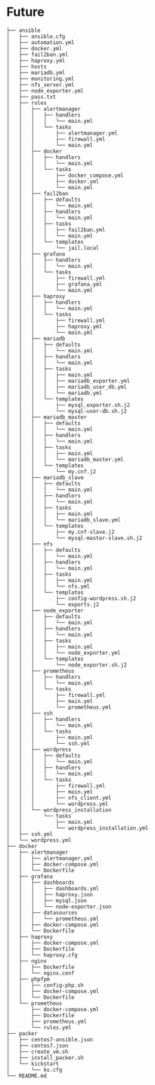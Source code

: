 # Future
    
    
    ├── ansible
    │   ├── ansible.cfg
    │   ├── automation.yml
    │   ├── docker.yml
    │   ├── fail2ban.yml
    │   ├── haproxy.yml
    │   ├── hosts
    │   ├── mariadb.yml
    │   ├── monitoring.yml
    │   ├── nfs_server.yml
    │   ├── node_exporter.yml
    │   ├── pass.txt
    │   ├── roles
    │   │   ├── alertmanager
    │   │   │   ├── handlers
    │   │   │   │   └── main.yml
    │   │   │   └── tasks
    │   │   │       ├── alertmanager.yml
    │   │   │       ├── firewall.yml
    │   │   │       └── main.yml
    │   │   ├── docker
    │   │   │   ├── handlers
    │   │   │   │   └── main.yml
    │   │   │   └── tasks
    │   │   │       ├── docker_compose.yml
    │   │   │       ├── docker.yml
    │   │   │       └── main.yml
    │   │   ├── fail2ban
    │   │   │   ├── defaults
    │   │   │   │   └── main.yml
    │   │   │   ├── handlers
    │   │   │   │   └── main.yml
    │   │   │   ├── tasks
    │   │   │   │   ├── fail2ban.yml
    │   │   │   │   └── main.yml
    │   │   │   └── templates
    │   │   │       └── jail.local
    │   │   ├── grafana
    │   │   │   ├── handlers
    │   │   │   │   └── main.yml
    │   │   │   └── tasks
    │   │   │       ├── firewall.yml
    │   │   │       ├── grafana.yml
    │   │   │       └── main.yml
    │   │   ├── haproxy
    │   │   │   ├── handlers
    │   │   │   │   └── main.yml
    │   │   │   └── tasks
    │   │   │       ├── firewall.yml
    │   │   │       ├── haproxy.yml
    │   │   │       └── main.yml
    │   │   ├── mariadb
    │   │   │   ├── defaults
    │   │   │   │   └── main.yml
    │   │   │   ├── handlers
    │   │   │   │   └── main.yml
    │   │   │   ├── tasks
    │   │   │   │   ├── main.yml
    │   │   │   │   ├── mariadb_exporter.yml
    │   │   │   │   ├── mariadb_user_db.yml
    │   │   │   │   └── mariadb.yml
    │   │   │   └── templates
    │   │   │       ├── mysql_exporter.sh.j2
    │   │   │       └── mysql-user-db.sh.j2
    │   │   ├── mariadb_master
    │   │   │   ├── defaults
    │   │   │   │   └── main.yml
    │   │   │   ├── handlers
    │   │   │   │   └── main.yml
    │   │   │   ├── tasks
    │   │   │   │   ├── main.yml
    │   │   │   │   └── mariadb_master.yml
    │   │   │   └── templates
    │   │   │       └── my.cnf.j2
    │   │   ├── mariadb_slave
    │   │   │   ├── defaults
    │   │   │   │   └── main.yml
    │   │   │   ├── handlers
    │   │   │   │   └── main.yml
    │   │   │   ├── tasks
    │   │   │   │   ├── main.yml
    │   │   │   │   └── mariadb_slave.yml
    │   │   │   └── templates
    │   │   │       ├── my.cnf-slave.j2
    │   │   │       └── mysql-master-slave.sh.j2
    │   │   ├── nfs
    │   │   │   ├── defaults
    │   │   │   │   └── main.yml
    │   │   │   ├── handlers
    │   │   │   │   └── main.yml
    │   │   │   ├── tasks
    │   │   │   │   ├── main.yml
    │   │   │   │   └── nfs.yml
    │   │   │   └── templates
    │   │   │       ├── config-wordpress.sh.j2
    │   │   │       └── exports.j2
    │   │   ├── node_exporter
    │   │   │   ├── defaults
    │   │   │   │   └── main.yml
    │   │   │   ├── handlers
    │   │   │   │   └── main.yml
    │   │   │   ├── tasks
    │   │   │   │   ├── main.yml
    │   │   │   │   └── node_exporter.yml
    │   │   │   └── templates
    │   │   │       └── node_exporter.sh.j2
    │   │   ├── prometheus
    │   │   │   ├── handlers
    │   │   │   │   └── main.yml
    │   │   │   └── tasks
    │   │   │       ├── firewall.yml
    │   │   │       ├── main.yml
    │   │   │       └── prometheus.yml
    │   │   ├── ssh
    │   │   │   ├── handlers
    │   │   │   │   └── main.yml
    │   │   │   └── tasks
    │   │   │       ├── main.yml
    │   │   │       └── ssh.yml
    │   │   ├── wordpress
    │   │   │   ├── defaults
    │   │   │   │   └── main.yml
    │   │   │   ├── handlers
    │   │   │   │   └── main.yml
    │   │   │   └── tasks
    │   │   │       ├── firewall.yml
    │   │   │       ├── main.yml
    │   │   │       ├── nfs_client.yml
    │   │   │       └── wordpress.yml
    │   │   └── wordpress_installation
    │   │       └── tasks
    │   │           ├── main.yml
    │   │           └── wordpress_installation.yml
    │   ├── ssh.yml
    │   └── wordpress.yml
    ├── docker
    │   ├── alertmanager
    │   │   ├── alertmanager.yml
    │   │   ├── docker-compose.yml
    │   │   └── Dockerfile
    │   ├── grafana
    │   │   ├── dashboards
    │   │   │   ├── dashboards.yml
    │   │   │   ├── haproxy.json
    │   │   │   ├── mysql.json
    │   │   │   └── node-exporter.json
    │   │   ├── datasources
    │   │   │   └── prometheus.yml
    │   │   ├── docker-compose.yml
    │   │   └── Dockerfile
    │   ├── haproxy
    │   │   ├── docker-compose.yml
    │   │   ├── Dockerfile
    │   │   └── haproxy.cfg
    │   ├── nginx
    │   │   ├── Dockerfile
    │   │   └── nginx.conf
    │   ├── phpfpm
    │   │   ├── config-php.sh
    │   │   ├── docker-compose.yml
    │   │   └── Dockerfile
    │   └── prometheus
    │       ├── docker-compose.yml
    │       ├── Dockerfile
    │       ├── prometheus.yml
    │       └── rules.yml
    ├── packer
    │   ├── centos7-ansible.json
    │   ├── centos7.json
    │   ├── create_vm.sh
    │   ├── install_packer.sh
    │   └── kickstart
    │       └── ks.cfg
    └── README.md




